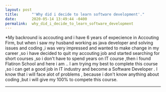 ```yaml
---
layout: post
title:      "'Why did i decide to learn software development'."
date:       2020-05-14 13:49:44 -0400
permalink:  why_did_i_decide_to_learn_software_development
---
```




*My  backround is accouting and i have 6 years of expecience in Accouting Firm, but when i  saw  my husband working as java developer and solving issues and coding ,i was very impressed and wanted to make change in my career ,so i have decided to quit my accouting job and started searching for short courses ,so i don't have to spend years on IT course ,then i found Flatiron School  and here i am  .. I am trying my best to complete this course ,so i can get a good job in IT industry and become a Software Developer . I know that i will face alot of problems , because i don't know anything about coding ,but i will give my 100% to compete this course.
***
